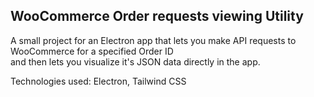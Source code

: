 ## WooCommerce Order requests viewing Utility

A small project for an Electron app that lets you make API requests to WooCommerce for a specified Order ID<br>
and then lets you visualize it's JSON data directly in the app.

Technologies used: Electron, Tailwind CSS
